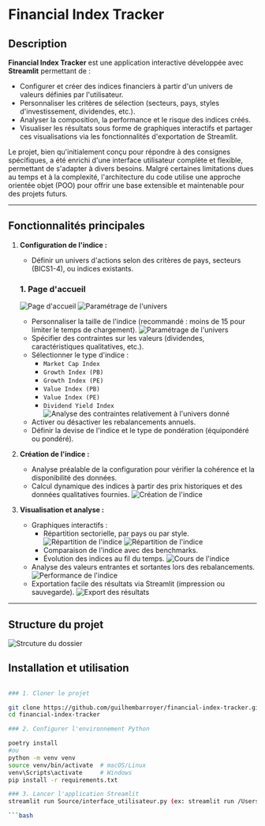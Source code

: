 # Financial Index Tracker

## Description

**Financial Index Tracker** est une application interactive développée avec **Streamlit** permettant de :  
- Configurer et créer des indices financiers à partir d'un univers de valeurs définies par l'utilisateur.  
- Personnaliser les critères de sélection (secteurs, pays, styles d'investissement, dividendes, etc.).  
- Analyser la composition, la performance et le risque des indices créés.  
- Visualiser les résultats sous forme de graphiques interactifs et partager ces visualisations via les fonctionnalités d'exportation de Streamlit.

Le projet, bien qu'initialement conçu pour répondre à des consignes spécifiques, a été enrichi d'une interface utilisateur complète et flexible, permettant de s'adapter à divers besoins. Malgré certaines limitations dues au temps et à la complexité, l'architecture du code utilise une approche orientée objet (POO) pour offrir une base extensible et maintenable pour des projets futurs.

---

## Fonctionnalités principales

1. **Configuration de l'indice :**
   - Définir un univers d'actions selon des critères de pays, secteurs (BICS1-4), ou indices existants.
   ### 1. Page d'accueil
   ![Page d'accueil](images/filtres.png)
   ![Paramétrage de l'univers](images/selection.png)
   - Personnaliser la taille de l'indice (recommandé : moins de 15 pour limiter le temps de chargement).
   ![Paramétrage de l'univers](images/parametrage_indice.png)
   - Spécifier des contraintes sur les valeurs (dividendes, caractéristiques qualitatives, etc.).
   - Sélectionner le type d'indice :
     - `Market Cap Index`
     - `Growth Index (PB)`
     - `Growth Index (PE)`
     - `Value Index (PB)`
     - `Value Index (PE)`
     - `Dividend Yield Index`
   ![Analyse des contraintes relativement à l'univers donné](images/erreurs_limitations.png)
   - Activer ou désactiver les rebalancements annuels.
   - Définir la devise de l'indice et le type de pondération (équipondéré ou pondéré).
   

3. **Création de l'indice :**
   - Analyse préalable de la configuration pour vérifier la cohérence et la disponibilité des données.
   - Calcul dynamique des indices à partir des prix historiques et des données qualitatives fournies.
![Création de l'indice](images/analyse_creatiob.png)

4. **Visualisation et analyse :**
   - Graphiques interactifs :
     - Répartition sectorielle, par pays ou par style.
     ![Répartition de l'indice](images/resultats_graphiques1.png)
     ![Répartition de l'indice](images/resultats_graphiques2.png)
     - Comparaison de l'indice avec des benchmarks.
     - Évolution des indices au fil du temps.
     ![Cours de l'indice](images/resultats_graphiques3.png)
   - Analyse des valeurs entrantes et sortantes lors des rebalancements.
     ![Performance de l'indice](images/resultats_techniques.png)
   - Exportation facile des résultats via Streamlit (impression ou sauvegarde).
   ![Export des résultats](images/print.png)
---

## Structure du projet

![Strcuture du dossier](images/structure.png)

## Installation et utilisation
```bash

### 1. Cloner le projet

git clone https://github.com/guilhembarroyer/financial-index-tracker.git
cd financial-index-tracker

### 2. Configurer l'environnement Python

poetry install
#ou
python -m venv venv
source venv/bin/activate  # macOS/Linux
venv\Scripts\activate     # Windows
pip install -r requirements.txt

### 3. Lancer l'application Streamlit
streamlit run Source/interface_utilisateur.py (ex: streamlit run /Users/guilhembarroyer/Desktop/Projects/financial-index-tracker/Source/interface_utilisateur.py)

```bash

